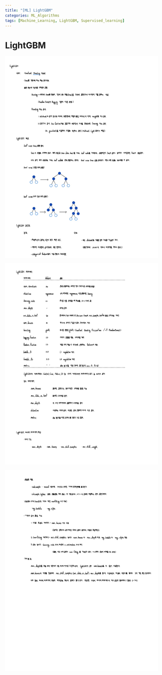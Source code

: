 ```yaml
---
title: "[ML] LightGBM"
categories: ML_Algorithms
tags: [Machine_Learning, LightGBM, Supervised_learning]
---
```


# LightGBM

![jpg](/assets/images/ML_Algorithm/1/1.jpg)

![jpg](/assets/images/ML_Algorithm/1/2.jpg)

![jpg](/assets/images/ML_Algorithm/1/3.jpg)